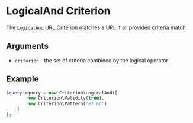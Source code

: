 # LogicalAnd Criterion

The [`LogicalAnd` URL Criterion](https://github.com/ezsystems/ezplatform-kernel/blob/v1.0.0/eZ/Publish/API/Repository/Values/URL/Query/Criterion/LogicalAnd.php)
matches a URL if all provided criteria match.

## Arguments

- `criterion` - the set of criteria combined by the logical operator

## Example

``` php
$query->query = new Criterion\LogicalAnd([
        new Criterion\Validity(true),
        new Criterion\Pattern('ez.no')
    ]
);
```